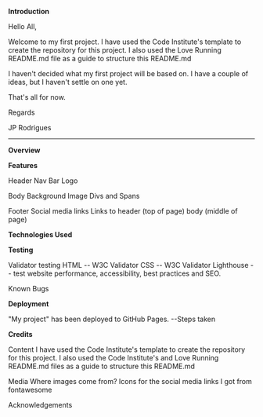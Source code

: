 **Introduction**

Hello All,

Welcome to my first project. I have used the Code Institute's template to create the repository for this project. I also used the Love Running README.md file as a guide to structure this README.md

I haven't decided what my first project will be based on. I have a couple of ideas, but I haven't settle on one yet. 

That's all for now.

Regards

JP Rodrigues

__________________________________________________________________________________________________________________________________________________________________________

**Overview**

**Features**

Header
  Nav Bar
  Logo

Body
  Background Image
  Divs and Spans
  
Footer
  Social media links
  Links to header (top of page) body (middle of page)
  
**Technologies Used**
  
**Testing**

Validator testing
  HTML -- W3C Validator
  CSS -- W3C Validator
  Lighthouse -- test website performance, accessibility, best practices and SEO.
  
Known Bugs

**Deployment**

"My project" has been deployed to GitHub Pages.
  --Steps taken
  
**Credits**

  Content
    I have used the Code Institute's template to create the repository for this project.
    I also used the Code Institute's and Love Running README.md files as a guide to structure this README.md
  
  Media
    Where images come from?
    Icons for the social media links I got from fontawesome
    
  Acknowledgements
    
